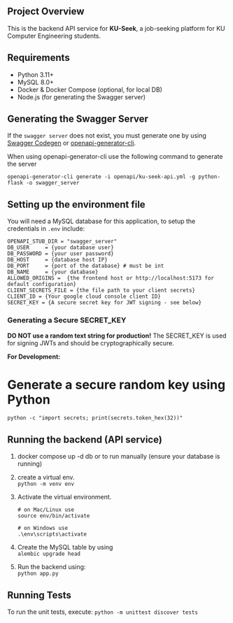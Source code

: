 ## Project Overview
This is the backend API service for **KU-Seek**, a job-seeking platform for KU Computer Engineering students.  


## Requirements
- Python 3.11+
- MySQL 8.0+
- Docker & Docker Compose (optional, for local DB)
- Node.js (for generating the Swagger server)


## Generating the Swagger Server
If the `swagger server` does not exist, you must generate one by using [Swagger Codegen](https://editor.swagger.io/) or [openapi-generator-cli](https://www.npmjs.com/package/@openapitools/openapi-generator-cli).

When using openapi-generator-cli use the following command to generate the server
```
openapi-generator-cli generate -i openapi/ku-seek-api.yml -g python-flask -o swagger_server
```

## Setting up the environment file
You will need a MySQL database for this application, to setup the credentials in `.env` include:
```
OPENAPI_STUB_DIR = "swagger_server"
DB_USER     = {your database user}
DB_PASSWORD = {your user password}
DB_HOST     = {database host IP}
DB_PORT     = {port of the database} # must be int
DB_NAME     = {your database}
ALLOWED_ORIGINS =  {the frontend host or http://localhost:5173 for default configuration}
CLIENT_SECRETS_FILE = {the file path to your client secrets}
CLIENT_ID = {Your google cloud console client ID}
SECRET_KEY = {A secure secret key for JWT signing - see below}
```

### Generating a Secure SECRET_KEY

**DO NOT use a random text string for production!** The SECRET_KEY is used for signing JWTs and should be cryptographically secure.

**For Development:**
# Generate a secure random key using Python
```
python -c "import secrets; print(secrets.token_hex(32))"
```

## Running the backend (API service)
1. docker compose up -d db
or to run manually (ensure your database is running)
1. create a virtual env. <br>```python -m venv env```
2. Activate the virtual environment.<br>
    ```
    # on Mac/Linux use
    source env/bin/activate
    
    # on Windows use
    .\env\scripts\activate
    ```
3. Create the MySQL table by using<br>
    ```alembic upgrade head```

4. Run the backend using:<br>
   ```python app.py```

## Running Tests
To run the unit tests, execute:
```python -m unittest discover tests```
